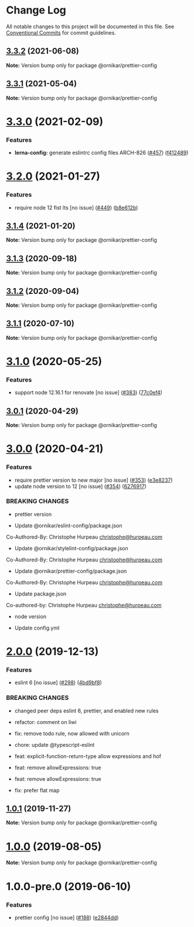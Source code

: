 # Change Log

All notable changes to this project will be documented in this file.
See [Conventional Commits](https://conventionalcommits.org) for commit guidelines.

## [3.3.2](https://github.com/ornikar/shared-configs/compare/@ornikar/prettier-config@3.3.1...@ornikar/prettier-config@3.3.2) (2021-06-08)

**Note:** Version bump only for package @ornikar/prettier-config





## [3.3.1](https://github.com/ornikar/shared-configs/compare/@ornikar/prettier-config@3.3.0...@ornikar/prettier-config@3.3.1) (2021-05-04)

**Note:** Version bump only for package @ornikar/prettier-config





# [3.3.0](https://github.com/ornikar/shared-configs/compare/@ornikar/prettier-config@3.2.0...@ornikar/prettier-config@3.3.0) (2021-02-09)


### Features

* **lerna-config:** generate eslintrc config files ARCH-826 ([#457](https://github.com/ornikar/shared-configs/issues/457)) ([f412489](https://github.com/ornikar/shared-configs/commit/f4124895ed15b48519826b16ed515207be97b41c))





# [3.2.0](https://github.com/ornikar/shared-configs/compare/@ornikar/prettier-config@3.1.4...@ornikar/prettier-config@3.2.0) (2021-01-27)


### Features

* require node 12 fist lts [no issue] ([#449](https://github.com/ornikar/shared-configs/issues/449)) ([b8e612b](https://github.com/ornikar/shared-configs/commit/b8e612bc7e0573fd52023f8eea78e95e321567e5))





## [3.1.4](https://github.com/ornikar/shared-configs/compare/@ornikar/prettier-config@3.1.3...@ornikar/prettier-config@3.1.4) (2021-01-20)

**Note:** Version bump only for package @ornikar/prettier-config





## [3.1.3](https://github.com/ornikar/shared-configs/compare/@ornikar/prettier-config@3.1.2...@ornikar/prettier-config@3.1.3) (2020-09-18)

**Note:** Version bump only for package @ornikar/prettier-config





## [3.1.2](https://github.com/ornikar/shared-configs/compare/@ornikar/prettier-config@3.1.1...@ornikar/prettier-config@3.1.2) (2020-09-04)

**Note:** Version bump only for package @ornikar/prettier-config





## [3.1.1](https://github.com/ornikar/shared-configs/compare/@ornikar/prettier-config@3.1.0...@ornikar/prettier-config@3.1.1) (2020-07-10)

**Note:** Version bump only for package @ornikar/prettier-config





# [3.1.0](https://github.com/ornikar/shared-configs/compare/@ornikar/prettier-config@3.0.1...@ornikar/prettier-config@3.1.0) (2020-05-25)


### Features

* support node 12.16.1 for renovate [no issue] ([#383](https://github.com/ornikar/shared-configs/issues/383)) ([77c0ef4](https://github.com/ornikar/shared-configs/commit/77c0ef4))





## [3.0.1](https://github.com/ornikar/shared-configs/compare/@ornikar/prettier-config@3.0.0...@ornikar/prettier-config@3.0.1) (2020-04-29)

**Note:** Version bump only for package @ornikar/prettier-config





# [3.0.0](https://github.com/ornikar/shared-configs/compare/@ornikar/prettier-config@2.0.0...@ornikar/prettier-config@3.0.0) (2020-04-21)


### Features

* require prettier version to new major [no issue] ([#353](https://github.com/ornikar/shared-configs/issues/353)) ([e3e8237](https://github.com/ornikar/shared-configs/commit/e3e8237))
* update node version to 12 [no issue] ([#354](https://github.com/ornikar/shared-configs/issues/354)) ([6276917](https://github.com/ornikar/shared-configs/commit/6276917))


### BREAKING CHANGES

* prettier version

* Update @ornikar/eslint-config/package.json

Co-Authored-By: Christophe Hurpeau <christophe@hurpeau.com>

* Update @ornikar/stylelint-config/package.json

Co-Authored-By: Christophe Hurpeau <christophe@hurpeau.com>

* Update @ornikar/prettier-config/package.json

Co-Authored-By: Christophe Hurpeau <christophe@hurpeau.com>

* Update package.json

Co-authored-by: Christophe Hurpeau <christophe@hurpeau.com>
* node version

* Update config.yml





# [2.0.0](https://github.com/ornikar/shared-configs/compare/@ornikar/prettier-config@1.0.1...@ornikar/prettier-config@2.0.0) (2019-12-13)


### Features

* eslint 6 [no issue] ([#298](https://github.com/ornikar/shared-configs/issues/298)) ([4bd9bf8](https://github.com/ornikar/shared-configs/commit/4bd9bf8))


### BREAKING CHANGES

* changed peer deps eslint 6, prettier, and enabled new rules

* refactor: comment on liwi

* fix: remove todo rule, now allowed with unicorn

* chore: update @typescript-eslint

* feat: explicit-function-return-type allow expressions and hof

* feat: remove allowExpressions: true

* feat: remove allowExpressions: true

* fix: prefer flat map





## [1.0.1](https://github.com/ornikar/shared-configs/compare/@ornikar/prettier-config@1.0.0...@ornikar/prettier-config@1.0.1) (2019-11-27)

**Note:** Version bump only for package @ornikar/prettier-config





# [1.0.0](https://github.com/ornikar/shared-configs/compare/@ornikar/prettier-config@1.0.0-pre.0...@ornikar/prettier-config@1.0.0) (2019-08-05)

**Note:** Version bump only for package @ornikar/prettier-config





# 1.0.0-pre.0 (2019-06-10)


### Features

* prettier config [no issue] ([#188](https://github.com/ornikar/shared-configs/issues/188)) ([e2844dd](https://github.com/ornikar/shared-configs/commit/e2844dd))
